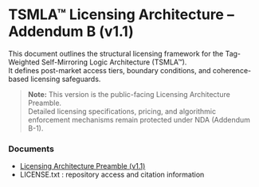 # TSMLA™ Licensing Architecture – Addendum B (v1.1)

This document outlines the structural licensing framework for the Tag-Weighted Self-Mirroring Logic Architecture (TSMLA™).  
It defines post-market access tiers, boundary conditions, and coherence-based licensing safeguards.

> **Note:** This version is the public-facing Licensing Architecture Preamble.  
> Detailed licensing specifications, pricing, and algorithmic enforcement mechanisms remain protected under NDA (Addendum B-1).

### Documents
- [Licensing Architecture Preamble (v1.1)](TSMLA_Licensing_Architecture_Preamble_v1.1.pdf)
- LICENSE.txt : repository access and citation information
